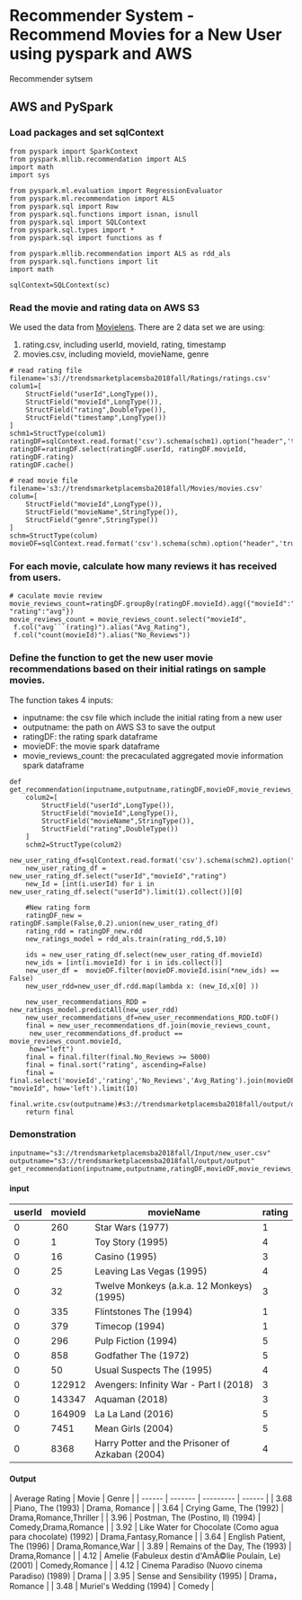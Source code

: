 # Recommender System - Recommend Movies for a New User using pyspark and AWS

Recommender sytsem 

## AWS and PySpark

### Load packages and set sqlContext
```pyspark3
from pyspark import SparkContext
from pyspark.mllib.recommendation import ALS
import math
import sys

from pyspark.ml.evaluation import RegressionEvaluator
from pyspark.ml.recommendation import ALS
from pyspark.sql import Row
from pyspark.sql.functions import isnan, isnull
from pyspark.sql import SQLContext
from pyspark.sql.types import *
from pyspark.sql import functions as f

from pyspark.mllib.recommendation import ALS as rdd_als
from pyspark.sql.functions import lit
import math

sqlContext=SQLContext(sc)
```

### Read the movie and rating data on AWS S3 
We used the data from [Movielens](https://grouplens.org/datasets/movielens/). There are 2 data set we are using:
1) rating.csv, including userId, movieId, rating, timestamp
2) movies.csv, including movieId, movieName, genre 

```pyspark3
# read rating file
filename='s3://trendsmarketplacemsba2018fall/Ratings/ratings.csv'
colum1=[
    StructField("userId",LongType()),
    StructField("movieId",LongType()),
    StructField("rating",DoubleType()),
    StructField("timestamp",LongType())
]
schm1=StructType(colum1)
ratingDF=sqlContext.read.format('csv').schema(schm1).option("header",'true').load(filename)
ratingDF=ratingDF.select(ratingDF.userId, ratingDF.movieId, ratingDF.rating)
ratingDF.cache()

# read movie file
filename='s3://trendsmarketplacemsba2018fall/Movies/movies.csv'
colum=[
    StructField("movieId",LongType()),
    StructField("movieName",StringType()),
    StructField("genre",StringType())
]
schm=StructType(colum)
movieDF=sqlContext.read.format('csv').schema(schm).option("header",'true').load(filename)
```

### For each movie, calculate how many reviews it has received from users. 
```pyspark3
# caculate movie review
movie_reviews_count=ratingDF.groupBy(ratingDF.movieId).agg({"movieId":"count", "rating":"avg"})
movie_reviews_count = movie_reviews_count.select("movieId", 
 f.col("avg```(rating)").alias("Avg_Rating"),
 f.col("count(movieId)").alias("No_Reviews"))
```

### Define the function to get the new user movie recommendations based on their initial ratings on sample movies.
The function takes 4 inputs:
- inputname: the csv file which include the initial rating from a new user
- outputname: the path on AWS S3 to save the output
- ratingDF: the rating spark dataframe
- movieDF: the movie spark dataframe
- movie_reviews_count: the precaculated aggregated movie information spark dataframe
```pyspark3
def get_recommendation(inputname,outputname,ratingDF,movieDF,movie_reviews_count):    
    colum2=[
        StructField("userId",LongType()),
        StructField("movieId",LongType()),
        StructField("movieName",StringType()),
        StructField("rating",DoubleType())
    ]
    schm2=StructType(colum2)
    new_user_rating_df=sqlContext.read.format('csv').schema(schm2).option("header",'true').load(inputname)
    new_user_rating_df = new_user_rating_df.select("userId","movieId","rating")
    new_Id = [int(i.userId) for i in new_user_rating_df.select("userId").limit(1).collect()][0]
    
    #New rating form
    ratingDF_new = ratingDF.sample(False,0.2).union(new_user_rating_df)
    rating_rdd = ratingDF_new.rdd
    new_ratings_model = rdd_als.train(rating_rdd,5,10)

    ids = new_user_rating_df.select(new_user_rating_df.movieId)
    new_ids = [int(i.movieId) for i in ids.collect()]
    new_user_df =  movieDF.filter(movieDF.movieId.isin(*new_ids) == False)
    new_user_rdd=new_user_df.rdd.map(lambda x: (new_Id,x[0] ))

    new_user_recommendations_RDD = new_ratings_model.predictAll(new_user_rdd)
    new_user_recommendations_df=new_user_recommendations_RDD.toDF()
    final = new_user_recommendations_df.join(movie_reviews_count,
     new_user_recommendations_df.product == movie_reviews_count.movieId, 
     how="left")
    final = final.filter(final.No_Reviews >= 5000)
    final = final.sort("rating", ascending=False)
    final = final.select('movieId','rating','No_Reviews','Avg_Rating').join(movieDF, "movieId", how='left').limit(10)
    final.write.csv(outputname)#s3://trendsmarketplacemsba2018fall/output/output.csv
    return final
```

### Demonstration

```pyspark3
inputname="s3://trendsmarketplacemsba2018fall/Input/new_user.csv"
outputname="s3://trendsmarketplacemsba2018fall/output/output"
get_recommendation(inputname,outputname,ratingDF,movieDF,movie_reviews_count)
```

#### input

| userId | movieId | movieName | rating |
| ------ | ------- | --------- | ------ |
| 0 | 260 | Star Wars (1977) | 1 |
| 0 | 1 |Toy Story (1995) | 4 |
| 0 | 16 | Casino (1995) | 3 |
| 0 | 25 | Leaving Las Vegas (1995) | 4 |
| 0 | 32 | Twelve Monkeys (a.k.a. 12 Monkeys) (1995) | 3 |
| 0 | 335 | Flintstones The (1994) | 1 |
| 0 | 379 | Timecop (1994) | 1 |
| 0 | 296 | Pulp Fiction (1994) | 5 | 
| 0 | 858 | Godfather The (1972) | 5 | 
| 0 | 50 | Usual Suspects The (1995) | 4 |
| 0 | 122912 | Avengers: Infinity War - Part I (2018) | 3 |
| 0 | 143347 | Aquaman (2018) | 3 |
| 0 | 164909 | La La Land (2016)| 5 |
| 0 | 7451 | Mean Girls (2004) | 5 |
| 0 | 8368 | Harry Potter and the Prisoner of Azkaban (2004) | 4 |

#### Output

| Average Rating | Movie | Genre |
| ------ | ------- | --------- | ------ |
| 3.68 | Piano, The (1993) | Drama, Romance |
| 3.64 | Crying Game, The (1992) | Drama,Romance,Thriller |
| 3.96 | Postman, The (Postino, Il) (1994) | Comedy,Drama,Romance |
| 3.92 | Like Water for Chocolate (Como agua para chocolate) (1992) | Drama,Fantasy,Romance |
| 3.64 | English Patient, The (1996) | Drama,Romance,War |
| 3.89 | Remains of the Day, The (1993) | Drama,Romance |
| 4.12 | Amelie (Fabuleux destin d'AmÃ©lie Poulain, Le) (2001) | Comedy,Romance |
| 4.12 | Cinema Paradiso (Nuovo cinema Paradiso) (1989) | Drama |
| 3.95 | Sense and Sensibility (1995) | Drama，Romance |
| 3.48 | Muriel's Wedding (1994) | Comedy |
